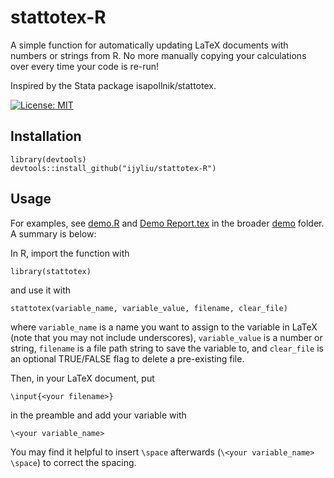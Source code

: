 # stattotex-R

A simple function for automatically updating LaTeX documents with numbers or strings from R. No more manually copying your calculations over every time your code is re-run!

Inspired by the Stata package isapollnik/stattotex.

[![License: MIT](https://img.shields.io/badge/License-MIT-yellow.svg)](https://opensource.org/licenses/MIT)

## Installation

```
library(devtools)
devtools::install_github("ijyliu/stattotex-R")
```

## Usage

For examples, see [demo.R](https://github.com/ijyliu/stattotex-R/blob/main/demo/demo.R) and [Demo Report.tex](https://github.com/ijyliu/stattotex-R/blob/main/demo/Demo%20Report.tex) in the broader [demo](https://github.com/ijyliu/stattotex-R/blob/main/demo) folder. A summary is below:

In R, import the function with

```
library(stattotex)
```

and use it with

```
stattotex(variable_name, variable_value, filename, clear_file)
```

where `variable_name` is a name you want to assign to the variable in LaTeX (note that you may not include underscores), `variable_value` is a number or string, `filename` is a file path string to save the variable to, and `clear_file` is an optional TRUE/FALSE flag to delete a pre-existing file.

Then, in your LaTeX document, put

```
\input{<your filename>}
```

in the preamble and add your variable with

```
\<your variable_name>
```

You may find it helpful to insert `\space` afterwards (`\<your variable_name> \space`) to correct the spacing.
